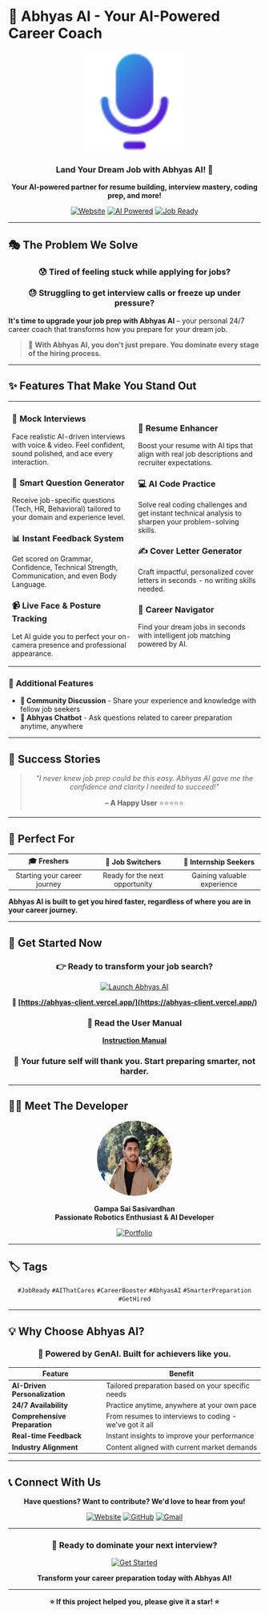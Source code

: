 # 🚀 Abhyas AI - Your AI-Powered Career Coach

<div align="center">
  <img src="microphone.png" alt="Abhyas AI Logo" width="200" height="200">
  
  ### **Land Your Dream Job with Abhyas AI!** 🎯
  
  **Your AI-powered partner for resume building, interview mastery, coding prep, and more!**
  
  [![Website](https://img.shields.io/badge/🌐_Try_Now-FF6B6B?style=for-the-badge&logoColor=white)](https://abhyas-client.vercel.app/)
  [![AI Powered](https://img.shields.io/badge/🤖_AI_Powered-4ECDC4?style=for-the-badge)](https://abhyas-client.vercel.app/)
  [![Job Ready](https://img.shields.io/badge/💼_Job_Ready-45B7D1?style=for-the-badge)](https://abhyas-client.vercel.app/)
  
</div>

---

## 🎭 **The Problem We Solve**

<div align="center">

### 😰 **Tired of feeling stuck while applying for jobs?**
### 😓 **Struggling to get interview calls or freeze up under pressure?**

</div>

**It's time to upgrade your job prep with Abhyas AI** – your personal 24/7 career coach that transforms how you prepare for your dream job.

> 🎯 **With Abhyas AI, you don't just prepare. You dominate every stage of the hiring process.**

---

## ✨ **Features That Make You Stand Out**

<table>
<tr>
<td width="50%">

### 🎤 **Mock Interviews**
Face realistic AI-driven interviews with voice & video. Feel confident, sound polished, and ace every interaction.

### 🧠 **Smart Question Generator** 
Receive job-specific questions (Tech, HR, Behavioral) tailored to your domain and experience level.

### 📊 **Instant Feedback System**
Get scored on Grammar, Confidence, Technical Strength, Communication, and even Body Language.

### 📹 **Live Face & Posture Tracking**
Let AI guide you to perfect your on-camera presence and professional appearance.

</td>
<td width="50%">

### 📄 **Resume Enhancer**
Boost your resume with AI tips that align with real job descriptions and recruiter expectations.

### 💻 **AI Code Practice**
Solve real coding challenges and get instant technical analysis to sharpen your problem-solving skills.

### ✍️ **Cover Letter Generator**
Craft impactful, personalized cover letters in seconds - no writing skills needed.

### 🧭 **Career Navigator**
Find your dream jobs in seconds with intelligent job matching powered by AI.

</td>
</tr>
</table>

### 🌟 **Additional Features**

- **💬 Community Discussion** - Share your experience and knowledge with fellow job seekers
- **🤖 Abhyas Chatbot** - Ask questions related to career preparation anytime, anywhere

---

## 🎉 **Success Stories**

<div align="center">
  
> *"I never knew job prep could be this easy. Abhyas AI gave me the confidence and clarity I needed to succeed!"*
> 
> **– A Happy User** ⭐⭐⭐⭐⭐

</div>

---

## 👥 **Perfect For**

<div align="center">

| 🎓 **Freshers** | 🔄 **Job Switchers** | 💼 **Internship Seekers** |
|:---:|:---:|:---:|
| Starting your career journey | Ready for the next opportunity | Gaining valuable experience |

</div>

**Abhyas AI is built to get you hired faster, regardless of where you are in your career journey.**

---

## 🚀 **Get Started Now**

<div align="center">
  
### **👉 Ready to transform your job search?**

[![Launch Abhyas AI](https://img.shields.io/badge/🚀_Launch_Abhyas_AI-Success?style=for-the-badge&logo=rocket&logoColor=white&color=28a745)](https://abhyas-client.vercel.app/)

**🔗 [https://abhyas-client.vercel.app/](https://abhyas-client.vercel.app/)**

### **📘 Read the User Manual**
**[Instruction Manual](https://abhyas-client.vercel.app/Abhyas%20AI%20-%20User%20Manual.pdf)**

### 💼 **Your future self will thank you. Start preparing smarter, not harder.**

</div>

---

## 👨‍💻 **Meet The Developer**

<div align="center">
  <img src="Developer.png" alt="Developer" width="150" height="150" style="border-radius: 50%;">

  <strong>Gampa Sai Sasivardhan</strong><br>
  **Passionate Robotics Enthusiast & AI Developer**
  
  [![Portfolio](https://img.shields.io/badge/🌟_View_Portfolio-FF6B6B?style=for-the-badge)](https://saisasi2004.github.io/My-Portfolio/)
  
</div>

---

## 🏷️ **Tags**

<div align="center">

`#JobReady` `#AIThatCares` `#CareerBooster` `#AbhyasAI` `#SmarterPreparation` `#GetHired`

</div>

---

## 💡 **Why Choose Abhyas AI?**

<div align="center">

### 🤖 **Powered by GenAI. Built for achievers like you.**

| Feature | Benefit |
|---------|---------|
| **AI-Driven Personalization** | Tailored preparation based on your specific needs |
| **24/7 Availability** | Practice anytime, anywhere at your own pace |
| **Comprehensive Preparation** | From resumes to interviews to coding - we've got it all |
| **Real-time Feedback** | Instant insights to improve your performance |
| **Industry Alignment** | Content aligned with current market demands |

</div>

---

## 📞 **Connect With Us**

<div align="center">

**Have questions? Want to contribute? We'd love to hear from you!**

[![Website](https://img.shields.io/badge/Website-FF6B6B?style=social&logo=google-chrome)](https://abhyas-client.vercel.app/)
[![GitHub](https://img.shields.io/badge/GitHub-100000?style=social&logo=github)](https://github.com/Abhyas-AI)
[![Gmail](https://img.shields.io/badge/Email-D14836?style=social&logo=gmail)](mailto:abhyasai13@gmail.com)

</div>

---

<div align="center">

### **🎯 Ready to dominate your next interview?**

[![Get Started](https://img.shields.io/badge/🚀_Start_Your_Journey-Success?style=for-the-badge&logo=target&logoColor=white&color=ff6b6b)](https://abhyas-client.vercel.app/)

**Transform your career preparation today with Abhyas AI!**

---

**⭐ If this project helped you, please give it a star! ⭐**

</div>
